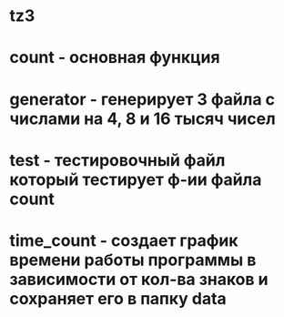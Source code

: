 # tz3
# count - основная функция
# generator - генерирует 3 файла с числами на 4, 8 и 16 тысяч чисел
# test - тестировочный файл который тестирует ф-ии файла count
# time_count - создает график времени работы программы в зависимости от кол-ва знаков и сохраняет его в папку data 
